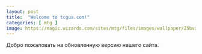 ```yaml
---
layout: post
title:  "Welcome to tcgua.com!"
categories: [ mtg ]
image: https://magic.wizards.com/sites/mtg/files/images/wallpaper/Z5bvzqxDOR_WAR_1920x1080.jpg
---
```

Добро пожаловать на обновленную версию нашего сайта.
